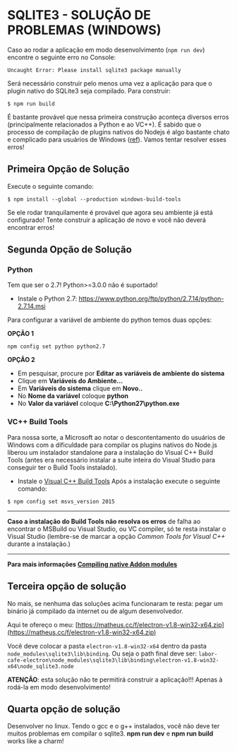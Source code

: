 

# SQLITE3 - SOLUÇÃO DE PROBLEMAS (WINDOWS)

Caso ao rodar a aplicação em modo desenvolvimento (`npm run dev`) encontre o seguinte erro no Console:
```
Uncaught Error: Please install sqlite3 package manually
```
Será necessário construir pelo menos uma vez a aplicação para que o plugin nativo do SQLite3 seja compilado. Para construir:
```console
$ npm run build
```
É bastante provável que nessa primeira construção aconteça diversos erros (principalmente relacionados a Python e ao VC++). É sabido que o processo de compilação de plugins nativos do Nodejs é algo bastante chato e complicado para usuários de Windows ([ref](https://github.com/nodejs/node-gyp/issues/629)).
Vamos tentar resolver esses erros!

## Primeira Opção de Solução
Execute o seguinte comando:
```console
$ npm install --global --production windows-build-tools
```
Se ele rodar tranquilamente é provável que agora seu ambiente já está configurado! Tente construir a aplicação de novo e você não deverá encontrar erros!

## Segunda Opção de Solução
### Python
Tem que ser o 2.7! Python>=3.0.0 não é suportado!
- Instale o Python 2.7: https://www.python.org/ftp/python/2.7.14/python-2.7.14.msi

Para configurar a variável de ambiente do python temos duas opções:

**OPÇÃO 1**
```
npm config set python python2.7
```

**OPÇÃO 2**
- Em pesquisar, procure por **Editar as variáveis de ambiente do sistema**
- Clique em **Variáveis do Ambiente...**
- Em **Variáveis do sistema** clique em **Novo..**
- No **Nome da variável** coloque **python**
- No **Valor da variável** coloque **C:\Python27\python.exe**


### VC++ Build Tools
Para nossa sorte, a Microsoft ao notar o descontentamento do usuários de Windows com a dificuldade para compilar os plugins nativos do Node.js liberou um instalador standalone para a instalação do Visual C++ Build Tools (antes era necessário instalar a suíte inteira do Visual Studio para conseguir ter o Build Tools instalado).
- Instale o [Visual C++ Build Tools](http://go.microsoft.com/fwlink/?LinkId=691126)
Após a instalação execute o seguinte comando:
```
$ npm config set msvs_version 2015
```
---
**Caso a instalação do Build Tools não resolva os erros** de falha ao encontrar o MSBuild ou Visual Studio, ou VC compiler, só te resta instalar o Visual Studio (lembre-se de marcar a opção _Common Tools for Visual C++_ durante a instalação.)

***
**Para mais informações [Compiling native Addon modules](https://github.com/Microsoft/nodejs-guidelines/blob/master/windows-environment.md#compiling-native-addon-modules)**

## Terceira opção de solução
No mais, se nenhuma das soluções acima funcionaram te resta: pegar um binário já compilado da internet ou de algum desenvolvedor.

Aqui te ofereço o meu: [https://matheus.cc/f/electron-v1.8-win32-x64.zip](https://matheus.cc/f/electron-v1.8-win32-x64.zip)

Você deve colocar a pasta `electron-v1.8-win32-x64` dentro da pasta `node_modules\sqlite3\lib\binding`.
Ou seja o path final deve ser:
`labor-cafe-electron\node_modules\sqlite3\lib\binding\electron-v1.8-win32-x64\node_sqlite3.node`

**ATENÇÃO**: esta solução não te permitirá construir a aplicação!!! Apenas à rodá-la em modo desenvolvimento!

## Quarta opção de solução
Desenvolver no linux. Tendo o gcc e o g++ instalados, você não deve ter muitos problemas em compilar o sqlite3. **npm run dev** e **npm run build** works like a charm!

